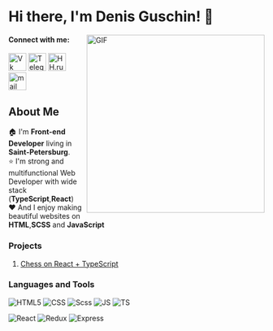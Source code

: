 # Hi there, I'm **Denis Guschin**! 👋

<img align="right" width = "350" alt="GIF"  src="https://i.pinimg.com/originals/18/a4/94/18a4949fc9c8067172d3b96e302e7097.gif" />

#### Connect with me:
<a href="https://vk.com/denis_guschin" target="_blank"><img height="35px" src="https://camo.githubusercontent.com/26be819fcce90f75668efeb7a432b969dcc35a1e4478149c3fcd48fda5b457c3/68747470733a2f2f6564656e742e6769746875622e696f2f537570657254696e7949636f6e732f696d616765732f7376672f766b2e737667" alt="Vk"></a>
<a href="https://t.me/ScobarDen" target="_blank"><img margin-left = "10px" height="35px" src="https://camo.githubusercontent.com/f4b401dd7cd9b7840fd31acafd49e151a80e4c9600bf219934461b96dd98e013/68747470733a2f2f6564656e742e6769746875622e696f2f537570657254696e7949636f6e732f696d616765732f7376672f74656c656772616d2e737667" alt="Telegram"></a>
<a href="https://spb.hh.ru/resume/78613059ff0b275d0a0039ed1f4d624e62336e" target="_blank"><img height="35px" src="https://play-lh.googleusercontent.com/YpAV7Q-ZJhI5tzFk_wEX-7-x2BydtnCtFTVUrmq0zAO6jLCLA4nNcfem3p_Pyowg9w" alt="HH.ru" ></a>
<a href="mailto:gdv-ps@yandex.ru" target="_blank"><img height="35px" src="https://soft-ok.net/uploads/posts/2017-04/1491987776_yandekspochta-2-0-7.png" alt="mail"></a>

## About Me
🏠 I'm **Front-end Developer**  living in **Saint-Petersburg**.   
⭐  I'm strong and multifunctional Web Developer with wide stack (**TypeScript**,**React**)  
❤️ And I enjoy making  beautiful websites on **HTML**,**SCSS** and **JavaScript**

### Projects
1. <a href="https://scobarden.github.io/react-chess/" target="_blank">Chess on React + TypeScript</a>


### Languages and Tools
![HTML5](https://img.shields.io/badge/HTML5-E34F26?style=for-the-badge&logo=html5&logoColor=white)
![CSS](https://img.shields.io/badge/CSS3-1572B6?style=for-the-badge&logo=css3&logoColor=white)
![Scss](https://img.shields.io/badge/Sass-CC6699?style=for-the-badge&logo=sass&logoColor=white)
![JS](https://img.shields.io/badge/JavaScript-323330?style=for-the-badge&logo=javascript&logoColor=F7DF1E)
![TS](https://img.shields.io/badge/TypeScript-007ACC?style=for-the-badge&logo=typescript&logoColor=white)

![React](https://img.shields.io/badge/React-20232A?style=for-the-badge&logo=react&logoColor=61DAFB)
![Redux](https://img.shields.io/badge/Redux-593D88?style=for-the-badge&logo=redux&logoColor=white)
![Express](https://img.shields.io/badge/Express.js-404D59?style=for-the-badge)

